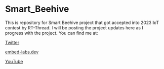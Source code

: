 # Smart_Beehive

This is repository for Smart Beehive project that got accepted into 2023 IoT contest by RT-Thread. I will be posting the project updates here as I progress with the project. You can find me at:

[Twitter](https://twitter.com/Kipruto_embed)

[embed-labs.dev](https://embed-labs.dev)

[YouTube](https://www.youtube.com/channel/UCwKmbcG0C5prWmuWoGHCuMA)

<!-- pushd rt-thread/bsp/stm32/ && cp -r stm32f103-blue-pill libraries tools  ../../../stm32-bluepill  && popd -->
<!-- suggest to use command scons --dist [--target=xxx] [--project-name=xxx] [--project-path=xxx] -->